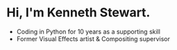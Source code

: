 # Hi, I'm Kenneth Stewart.
- Coding in Python for 10 years as a supporting skill
- Former Visual Effects artist & Compositing supervisor
